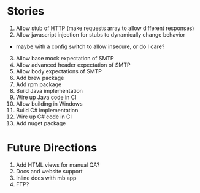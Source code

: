 Stories
=======

1. Allow stub of HTTP (make requests array to allow different responses)
2. Allow javascript injection for stubs to dynamically change behavior
  - maybe with a config switch to allow insecure, or do I care?
3. Allow base mock expectation of SMTP
4. Allow advanced header expectation of SMTP
5. Allow body expectations of SMTP
6. Add brew package
7. Add rpm package
8. Build Java implementation
9. Wire up Java code in CI
10. Allow building in Windows
11. Build C# implementation
12. Wire up C# code in CI
13. Add nuget package

Future Directions
=================
1. Add HTML views for manual QA?
2. Docs and website support
3. Inline docs with mb app
4. FTP?
